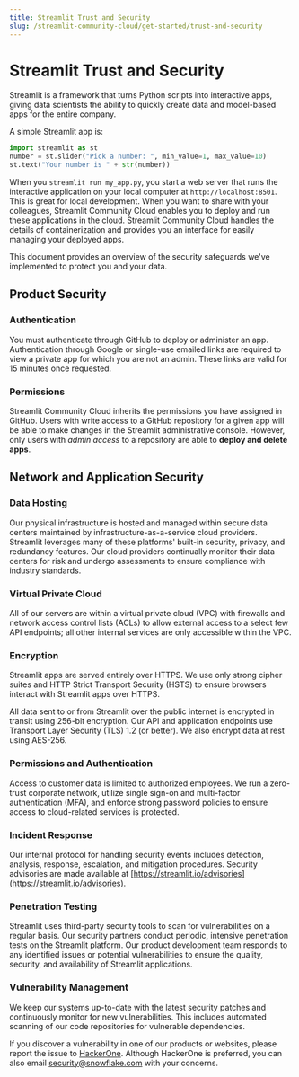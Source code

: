 ```yaml
---
title: Streamlit Trust and Security
slug: /streamlit-community-cloud/get-started/trust-and-security
---
```


# Streamlit Trust and Security

Streamlit is a framework that turns Python scripts into interactive apps, giving data scientists the ability to quickly create data and model-based apps for the entire company.

A simple Streamlit app is:

```python
import streamlit as st
number = st.slider("Pick a number: ", min_value=1, max_value=10)
st.text("Your number is " + str(number))
```

When you `streamlit run my_app.py`, you start a web server that runs the interactive application on your local computer at `http://localhost:8501`. This is great for local development. When you want to share with your colleagues, Streamlit Community Cloud enables you to deploy and run these applications in the cloud. Streamlit Community Cloud handles the details of containerization and provides you an interface for easily managing your deployed apps.

This document provides an overview of the security safeguards we've implemented to protect you and your data.

## Product Security

### Authentication

You must authenticate through GitHub to deploy or administer an app. Authentication through Google or single-use emailed links are required to view a private app for which you are not an admin. These links are valid for 15 minutes once requested.

### Permissions

Streamlit Community Cloud inherits the permissions you have assigned in GitHub. Users with write access to a GitHub repository for a given app will be able to make changes in the Streamlit administrative console. However, only users with _admin access_ to a repository are able to **deploy and delete apps**.

## Network and Application Security

### Data Hosting

Our physical infrastructure is hosted and managed within secure data centers maintained by infrastructure-as-a-service cloud providers. Streamlit leverages many of these platforms' built-in security, privacy, and redundancy features. Our cloud providers continually monitor their data centers for risk and undergo assessments to ensure compliance with industry standards.

### Virtual Private Cloud

All of our servers are within a virtual private cloud (VPC) with firewalls and network access control lists (ACLs) to allow external access to a select few API endpoints; all other internal services are only accessible within the VPC.

### Encryption

Streamlit apps are served entirely over HTTPS. We use only strong cipher suites and HTTP Strict Transport Security (HSTS) to ensure browsers interact with Streamlit apps over HTTPS.

All data sent to or from Streamlit over the public internet is encrypted in transit using 256-bit encryption. Our API and application endpoints use Transport Layer Security (TLS) 1.2 (or better). We also encrypt data at rest using AES-256.

### Permissions and Authentication

Access to customer data is limited to authorized employees. We run a zero-trust corporate network, utilize single sign-on and multi-factor authentication (MFA), and enforce strong password policies to ensure access to cloud-related services is protected.

### Incident Response

Our internal protocol for handling security events includes detection, analysis, response, escalation, and mitigation procedures. Security advisories are made available at [https://streamlit.io/advisories](https://streamlit.io/advisories).

### Penetration Testing

Streamlit uses third-party security tools to scan for vulnerabilities on a regular basis. Our security partners conduct periodic, intensive penetration tests on the Streamlit platform. Our product development team responds to any identified issues or potential vulnerabilities to ensure the quality, security, and availability of Streamlit applications.

### Vulnerability Management

We keep our systems up-to-date with the latest security patches and continuously monitor for new vulnerabilities. This includes automated scanning of our code repositories for vulnerable dependencies.

If you discover a vulnerability in one of our products or websites, please report the issue to [HackerOne](https://hackerone.com/snowflake?type=team). Although HackerOne is preferred, you can also email security@snowflake.com with your concerns.
